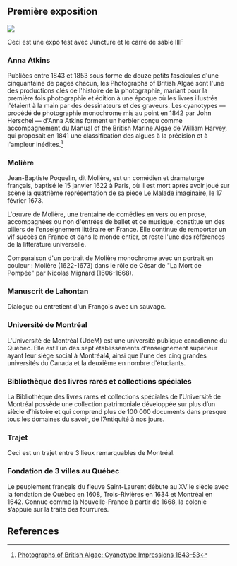 ## Première exposition
<a href="https://juncture-digital.org"><img src="https://juncture-digital.org/images/ve-button.png"></a>

Ceci est une expo test avec Juncture et le carré de sable IIIF
<param ve-image fit="contain"
       label="Minos"
       description="Inferno (Dante Allighieri), Chant 5" 
       license="public domain"
       url="https://upload.wikimedia.org/wikipedia/commons/b/b2/Inferno_Canto_5_line_4_Minos.jpg">
       
<param ve-config 
       title="Mon exposition test"
       author="BLRCS"
       banner="https://oncs.bib.umontreal.ca/BLRCS/image_chinoise.png"
       layout="vertical">   

<!-- Entities discussed throughout the essay are typically defined before the essay text and
     are thus available in all text.  Entity identifiers (QIDs) can be found in either
     Wikipedia or Wikidata (https://www.wikidata.org)> -->
<param ve-entity eid="Q185372"> <!-- Girl with a Pearl Earring painting -->
<param ve-entity eid="Q41264"> <!-- Johannes Vermeer -->
<param ve-entity eid="Q221092"> <!-- Mauritshuis -->
<param ve-entity eid="Q36600"> <!-- The Hague -->

### Anna Atkins
Publiées entre 1843 et 1853 sous forme de douze petits fascicules d'une cinquantaine de pages chacun, les Photographs of British Algae sont l'une des productions clés de l'histoire de la photographie, mariant pour la première fois photographie et édition à une époque où les livres illustrés l'étaient à la main par des dessinateurs et des graveurs. Les cyanotypes ― procédé de photographie monochrome mis au point en 1842 par John Herschel ― d'Anna Atkins forment un herbier conçu comme accompagnement du Manual of the British Marine Algae de William Harvey, qui proposait en 1841 une classification des algues à la précision et à l'ampleur inédites.[^1]

<param ve-image fit="contain"
       label="Chordaria d'Anna Atkins"
       description="Chordaria, p. 95" 
       license="public domain"
       url="https://oncs.bib.umontreal.ca/BLRCS/Chordaria_Atkins_p95.tif">

### Molière
Jean-Baptiste Poquelin, dit <span eid="Q687">Molière</span>, est un comédien et dramaturge français, baptisé le 15 janvier 1622 à Paris, où il est mort après avoir joué sur scène la quatrième représentation de sa pièce [Le Malade imaginaire](https://fr.wikipedia.org/wiki/Le_Malade_imaginaire), le 17 février 1673. 
<param ve-image fit="contain"
       label="Jean-Baptiste Poquelin, dit Molière" 
       description="Portrait de Molière" 
       license="public domain" 
       url="https://oncs.bib.umontreal.ca/BLRCS/Portrait_de_moliere.tif">
       
L'œuvre de <span data-mouseover-image-zoomto="741,600,1268,1077">Molière</span>, une trentaine de comédies en vers ou en prose, accompagnées ou non d'entrées de ballet et de musique, constitue un des piliers de l'enseignement littéraire en France. Elle continue de remporter un vif succès en France et dans le monde entier, et reste l'une des références de la littérature universelle.
<param ve-image region="164,448,2629,2232"
       label="Jean-Baptiste Poquelin, dit Molière" 
       description="Portrait de Molière" 
       license="public domain" 
       url="https://oncs.bib.umontreal.ca/BLRCS/Portrait_de_moliere.tif">
       
Comparaison d'un portrait de Molière monochrome avec un portrait en couleur : Molière (1622-1673) dans le rôle de César de "La Mort de Pompée" par Nicolas Mignard (1606-1668).
<param ve-compare curtain url="https://upload.wikimedia.org/wikipedia/commons/f/fe/Moli%C3%A8re_-_Nicolas_Mignard_%281658%29.jpg" label="Molière" description="Molière (1622-1673) dans le rôle de César de 'La Mort de Pompée'" attribution="Nicolas Mignard (1606-1668)" license="In Copyright">
<param ve-compare url="https://oncs.bib.umontreal.ca/BLRCS/Portrait_de_moliere_zoom.tif" description="Molière (1622-1673) dans le rôle de César de 'La Mort de Pompée'" attribution="Nicolas Mignard (1606-1668)" license="In Copyright">
       
### Manuscrit de Lahontan
Dialogue ou entretient d'un François avec un sauvage.
<param ve-image fit="contain"
       label="Manuscrit de Lahontan, p. 1" 
       description="Dialogue ou entretient d'un François avec un sauvage" 
       license="public domain" 
       url="https://oncs.bib.umontreal.ca/BLRCS/Lahontan/0009.tif">
<param ve-image fit="contain"
       label="Manuscrit de Lahontan, p. 2" 
       description="Dialogue ou entretient d'un François avec un sauvage" 
       license="public domain" 
       url="https://oncs.bib.umontreal.ca/BLRCS/Lahontan/0012.tif">
<param ve-image fit="contain"
       label="Manuscrit de Lahontan, p. 3" 
       description="Dialogue ou entretient d'un François avec un sauvage" 
       license="public domain" 
       url="https://oncs.bib.umontreal.ca/BLRCS/Lahontan/0013.tif">
<param ve-image fit="contain"
       label="Manuscrit de Lahontan, p. 4" 
       description="Dialogue ou entretient d'un François avec un sauvage" 
       license="public domain" 
       url="https://oncs.bib.umontreal.ca/BLRCS/Lahontan/0014.tif">
<param ve-image fit="contain"
       label="Manuscrit de Lahontan, p. 5" 
       description="Dialogue ou entretient d'un François avec un sauvage" 
       license="public domain" 
       url="https://oncs.bib.umontreal.ca/BLRCS/Lahontan/0015.tif">
<param ve-image fit="contain"
       label="Manuscrit de Lahontan, p. 6" 
       description="Dialogue ou entretient d'un François avec un sauvage" 
       license="public domain" 
       url="https://oncs.bib.umontreal.ca/BLRCS/Lahontan/0016.tif">
       
### Université de Montréal
L'Université de Montréal (UdeM) est une université publique canadienne du Québec. Elle est l'un des sept établissements d'enseignement supérieur ayant leur siège social à Montréal4, ainsi que l'une des cinq grandes universités du Canada et la deuxième en nombre d'étudiants.
<param ve-map title="Université de Montréal" center="45.5007,-73.6105" zoom="15">

### Bibliothèque des livres rares et collections spéciales
La <span data-mouseover-map-flyto="45.49874,-73.61624,17">Bibliothèque des livres rares et collections spéciales</span> de l’Université de Montréal possède une collection patrimoniale développée sur plus d’un siècle d’histoire et qui comprend plus de 100 000 documents dans presque tous les domaines du savoir, de l’Antiquité à nos jours.
<param ve-map title="Bibliothèque des livres rares et collections spéciales" center="45.5013,-73.6169" zoom="16" show-labels="true">
<param ve-map-layer geojson active title="La BLRCS" url="blrcs.json">

### Trajet
Ceci est un trajet entre 3 lieux remarquables de Montréal.
<param ve-map  title="Centre-ville de Montréal" center="45.4989,-73.5612" zoom="16" show-labels="true">
<param ve-map-layer geojson active title="Trajet entre 3 lieux remarquables de Montréal" url="trajet.json">

### Fondation de 3 villes au Québec
Le peuplement français du fleuve Saint-Laurent débute au XVIIe siècle avec la fondation de Québec en 1608, Trois-Rivières en 1634 et Montréal en 1642. Connue comme la Nouvelle-France à partir de 1668, la colonie s’appuie sur la traite des fourrures.
<param ve-map
        show-labels="true"
	title="Fondation de 3 villes au Québec"
	center="46.187, -72.504"
	zoom="8"
	time-dimension
	time-interval="001600/001700"
	duration="P10000Y"
	max-zoom="10"
	date-format="YYYY"
	fps="0.5">
<param ve-map-layer geojson url="fondation.json">

<!--## Multiple viewers

Multiple viewers may be defined for a single paragraph of text.  The first viewer defined is displayed as the default viewer.  
Others are selectable using icons displayed in the top right margin of the paragraph.
<param ve-image 
       manifest="https://iiif.juncture-digital.org/manifest/6dd738aed85597cac540ad31dd5818e86ef7f2918c7b43a9eb3123d5538e6e4c">
<param ve-map center="Q36600" zoom="11">-->

## References

[^1]: [Photographs of British Algae: Cyanotype Impressions 1843–53](https://www.metmuseum.org/art/collection/search/286656)
